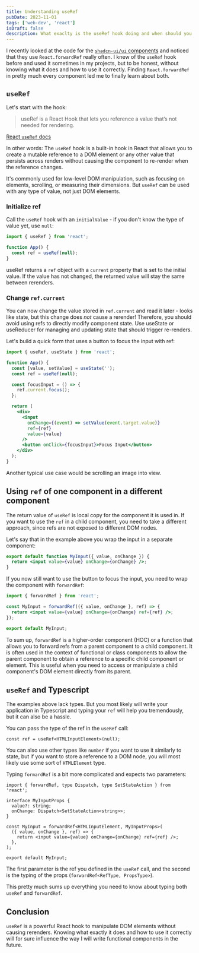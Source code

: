 ```yaml
---
title: Understanding useRef
pubDate: 2023-11-01
tags: ['web-dev', 'react']
isDraft: false
description: What exaclty is the useRef hook doing and when should you use it?
---
```


I recently looked at the code for the [`shadcn-ui/ui` components](https://github.com/shadcn-ui/ui) and noticed that they use `React.forwardRef` really often. I knew of the `useRef` hook before and used it sometimes in my projects, but to be honest, without knowing what it does and how to use it correctly. Finding `React.forwardRef` in pretty much every component led me to finally learn about both.

## `useRef`

Let's start with the hook:

> useRef is a React Hook that lets you reference a value that’s not needed for rendering.

[React `useRef` docs](https://react.dev/reference/react/useRef)

In other words: The `useRef` hook is a built-in hook in React that allows you to create a mutable reference to a DOM element or any other value that persists across renders without causing the component to re-render when the reference changes.

It's commonly used for low-level DOM manipulation, such as focusing on elements, scrolling, or measuring their dimensions. But `useRef` can be used with any type of value, not just DOM elements.

### Initialize ref

Call the `useRef` hook with an `initialValue` - if you don't know the type of value yet, use `null`:

```jsx title="App.tsx"
import { useRef } from 'react';

function App() {
  const ref = useRef(null);
}
```

useRef returns a `ref` object with a `current` property that is set to the initial value. If the value has not changed, the returned value will stay the same between rerenders.

### Change `ref.current`

You can now change the value stored in `ref.current` and read it later - looks like state, but this change does _not_ cause a rerender!
Therefore, you should avoid using refs to directly modify component state. Use useState or useReducer for managing and updating state that should trigger re-renders.

Let's build a quick form that uses a button to focus the input with ref:

```jsx title="App.tsx"
import { useRef, useState } from 'react';

function App() {
  const [value, setValue] = useState('');
  const ref = useRef(null);

  const focusInput = () => {
    ref.current.focus();
  };

  return (
    <div>
      <input
        onChange={(event) => setValue(event.target.value)}
        ref={ref}
        value={value}
      />
      <button onClick={focusInput}>Focus Input</button>
    </div>
  );
}
```

Another typical use case would be scrolling an image into view.

## Using `ref` of one component in a different component

The return value of `useRef` is local copy for the component it is used in. If you want to use the `ref` in a child component, you need to take a different approach, since refs are not exposed to different DOM nodes.

Let's say that in the example above you wrap the input in a separate component:

```jsx title="MyInput.tsx"
export default function MyInput({ value, onChange }) {
  return <input value={value} onChange={onChange} />;
}
```

If you now still want to use the button to focus the input, you need to wrap the component with `forwardRef`:

```jsx title="MyInput.tsx"
import { forwardRef } from 'react';

const MyInput = forwardRef(({ value, onChange }, ref) => {
  return <input value={value} onChange={onChange} ref={ref} />;
});

export default MyInput;
```

To sum up, `forwardRef` is a higher-order component (HOC) or a function that allows you to forward refs from a parent component to a child component. It is often used in the context of functional or class components to allow the parent component to obtain a reference to a specific child component or element. This is useful when you need to access or manipulate a child component's DOM element directly from its parent.

## `useRef` and Typescript

The examples above lack types. But you most likely will write your application in Typescript and typing your `ref` will help you tremendously, but it can also be a hassle.

You can pass the type of the ref in the `useRef` call:

```tsx title="App.tsx"
const ref = useRef<HTMLInputElement>(null);
```

You can also use other types like `number` if you want to use it similarly to state, but if you want to store a reference to a DOM node, you will most likely use some sort of `HTMLElement` type.

Typing `formardRef` is a bit more complicated and expects two parameters:

```tsx title="MyInput.tsx"
import { forwardRef, type Dispatch, type SetStateAction } from 'react';

interface MyInputProps {
  value?: string;
  onChange: Dispatch<SetStateAction<string>>;
}

const MyInput = forwardRef<HTMLInputElement, MyInputProps>(
  ({ value, onChange }, ref) => {
    return <input value={value} onChange={onChange} ref={ref} />;
  },
);

export default MyInput;
```

The first parameter is the ref you defined in the `useRef` call, and the second is the typing of the props (`forwardRef<RefType, PropsType>`).

This pretty much sums up everything you need to know about typing both `useRef` and `forwardRef`.

## Conclusion

`useRef` is a powerful React hook to manipulate DOM elements without causing rerenders. Knowing what exactly it does and how to use it correctly will for sure influence the way I will write functional components in the future.
